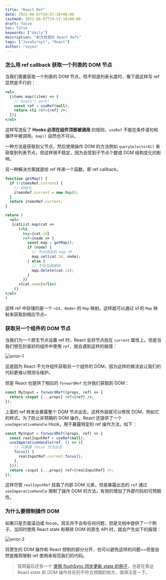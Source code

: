 ```yaml
---
title: "React Ref"
date: 2022-08-07T19:57:18+08:00
lastmod: 2022-08-07T19:57:18+08:00
draft: false
toc: false
keywords: ["daily"]
description: "新文档里的 React Refs"
tags: ["JavaScript", "React"]
author: "xuyou"
---
```



### 怎么用 ref callback 获取一个列表的 DOM 节点

当我们需要获取一个列表的 DOM 节点，但不知道列表长度时，像下面这样写 ref 显然是不行的：

```jsx
<ul>
  {items.map((item) => {
    // Doesn't work!
    const ref = useRef(null);
    return <li ref={ref} />;
  })}
</ul>
```

这样写违反了 **Hooks 必须在组件顶部被调用** 的规则，`useRef` 不能在条件语句和循环中被调用。`map()` 自然也不可以。

一种方法是获取到父节点，然后使用操作 DOM 的方法例如 `querySelectorAll` 来获取到列表节点，但这样很不稳定，因为会受到子节点个数或 DOM 结构变化的影响。 

另一种解决方案就是给 ref 传递一个函数，即 ref callback。

```jsx
function getMap() {
  if (!itemsRef.current) {
    // 初始化
    itemsRef.current = new Map();
  }
  return itemsRef.current;
}

return (
  <ul>
   {catList.map(cat => 
      (<li 
        key={cat.id}
        ref={node => {
          const map = getMap();
          if (node) {
            // 节点添加到 map 中
            map.set(cat.id, node);
          } else {
            // 不存在就移除
            map.delete(cat.id);
          }
        }}
      >{cat.name}</li>)
    )}
</ul>
)
```

这样 ref 中存储的是一个 `<Id, Node>` 的 `Map` 映射。这样就可以通过 id 的 `Map` 映射来获取到相应节点~

### 获取另一个组件的 DOM 节点

当我们为一个原生节点设置 ref 时，React 会将节点挂在 `current` 属性上。但是当我们想在封装好的组件中使用 `ref`，就会遇到这样的报错：

![error-1](../../static-img/53-react-ref/ref-error.png)

这是因为 React 不允许组件获取另一个组件的 DOM，因为这样的做法会让我们的代码更难以预测与维护。

但是 React 也提供了相应的 `forwardRef` 允许我们获取到 DOM：

```jsx
const MyInput = forwardRef((props, ref) => {
  return <input {...props} ref={ref} />;
});
```

上面的 ref 转发会暴露整个 DOM 节点出去，这样外层就可以修改 DOM，例如它的样式。为了防止非预期的 DOM 操作，React 还提供了一个 `useImperativeHandle` Hook，用于暴露特定的 ref 操作方法，如下：

```js
const MyInput = forwardRef((props, ref) => {
  const realInputRef = useRef(null);
  useImperativeHandle(ref, () => ({
    // 只暴露 focus 方法出去
    focus() {
      realInputRef.current.focus();
    },
  }));
  return <input {...props} ref={realInputRef} />;
});
```

这样尽管 `realInputRef` 挂载了内部 DOM 元素，但是暴露出去的 `ref` 通过 `useImperativeHandle` 限制了操作 DOM 的方法，有效的增加了外部代码的可预期性。

### 为什么要限制操作 DOM

如果只是页面滚动或 focus，其实并不会有任何问题，但是文档中提供了一个例子，当同时使用 React state 和移除 DOM 的原生 API 时，就会产生如下的报错：

![error-2](../../static-img/53-react-ref/ref-error-2.png)

将原生的 DOM 操作和 React 控制的部分分开，也可以避免这样的问题~~但是自然是推荐限制 ref 使用来规范我们的代码。

> 官网最后还有一个 [使用 flushSync 同步更新 state 的例子](https://beta.reactjs.org/learn/manipulating-the-dom-with-refs#when-react-attaches-the-refs)，也是在表达 React state 和 DOM 操作存在的不符合预期的地方，值得注意一下。
